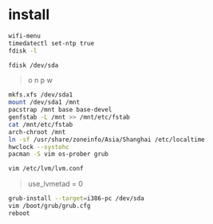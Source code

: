 # install
```sh
wifi-menu
timedatectl set-ntp true
fdisk -l
```
```sh
fdisk /dev/sda
```
> o<enter>
> n<enter>
> <enter>
> <enter>
> <enter>
> p<enter>
> w<enter>
```sh
mkfs.xfs /dev/sda1
mount /dev/sda1 /mnt
pacstrap /mnt base base-devel
genfstab -L /mnt >> /mnt/etc/fstab
cat /mnt/etc/fstab
arch-chroot /mnt
ln -sf /usr/share/zoneinfo/Asia/Shanghai /etc/localtime
hwclock --systohc
pacman -S vim os-prober grub
```
```sh
vim /etc/lvm/lvm.conf
```
> use_lvmetad = 0
```sh
grub-install --target=i386-pc /dev/sda
vim /boot/grub/grub.cfg
reboot
```
